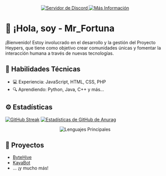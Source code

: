 <!-- locales/es.md -->

<div align="center">
  <a href="http://heypers-lab.ml/">
    <img src="https://img.shields.io/discord/823510265504989194.svg?style=for-the-badge&logo=discord&logoColor=white&color=7289DA" alt="Servidor de Discord" />
  </a>
  <a href="https://mrf0rtuna4.ml">
    <img src="https://img.shields.io/badge/Más%20información-Visitar%20aquí-blueviolet?style=for-the-badge" alt="Más Información" />
  </a>
</div>

# 👋 ¡Hola, soy - Mr_Fortuna

¡Bienvenido! Estoy involucrado en el desarrollo y la gestión del Proyecto Heypers, que tiene como objetivo crear comunidades únicas y fomentar la interacción humana a través de nuevas tecnologías.

## 🧠 Habilidades Técnicas

- 💻 Experiencia: JavaScript, HTML, CSS, PHP
- 🔍 Aprendiendo: Python, Java, C++ y más...

## ⚙️ Estadísticas

[![GitHub Streak](https://streak-stats.demolab.com/?user=mrf0rtuna4&theme=dark&mode=weekly&currStreakNum=2FD3EB&fire=pink&sideLabels=F00&date_format=[Y.]n.j)](https://git.io/streak-stats)
[![Estadísticas de GitHub de Anurag](https://github-readme-stats.vercel.app/api?username=mrf0rtuna4&show_icons=true&theme=dark)](https://github.com/anuraghazra/github-readme-stats)

<div align="center">
  <img src="https://github-readme-stats.vercel.app/api/top-langs/?username=mrf0rtuna4&layout=compact&theme=dark" alt="Lenguajes Principales" />
</div>

## 🚀 Proyectos

- [ByteHive](https://github.com/ByteHive-Dev)
- [KayaBot](https://github.com/mrf0rtuna4/KayaBot)
- ... ¡y mucho más!

